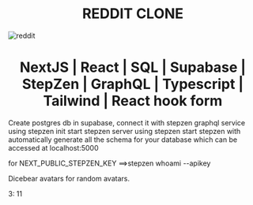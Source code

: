 <h1 align="center"> REDDIT CLONE  </h1>

![reddit](https://user-images.githubusercontent.com/23634935/175880848-2b631d6f-d116-4858-a767-19215b435a69.png)

<h1 align="center"> NextJS | React | SQL | Supabase | StepZen | GraphQL | Typescript | Tailwind | React hook form  </h1>



Create postgres db in supabase,
connect it with stepzen graphql service using stepzen init
start stepzen server using stepzen start
stepzen with automatically generate all the schema for your database
which can be accessed at localhost:5000

for NEXT_PUBLIC_STEPZEN_KEY ==>stepzen whoami --apikey

Dicebear avatars for random avatars.


3: 11

